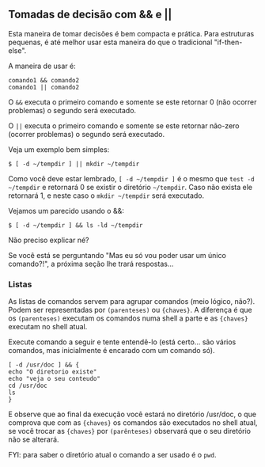 ## Tomadas de decisão com && e ||

Esta maneira de tomar decisões é bem compacta e prática.
Para estruturas pequenas, é até melhor usar esta maneira do que
o tradicional "if-then-else".

A maneira de usar é:

    comando1 && comando2
    comando1 || comando2

O `&&` executa o primeiro comando e somente se este retornar 0 (não
ocorrer problemas) o segundo será executado.

O `||` executa o primeiro comando e somente se este retornar não-zero
(ocorrer problemas) o segundo será executado.

Veja um exemplo bem simples:

```
$ [ -d ~/tempdir ] || mkdir ~/tempdir
```

Como você deve estar lembrado, `[ -d ~/tempdir ]` é o mesmo que
`test -d ~/tempdir` e retornará 0 se existir o diretório `~/tempdir`. Caso
não exista ele retornará 1, e neste caso o `mkdir ~/tempdir` será executado.

Vejamos um parecido usando o &&:

```
$ [ -d ~/tempdir ] && ls -ld ~/tempdir
```

Não preciso explicar né?

Se você está se perguntando "Mas eu só vou poder usar um único
comando?!", a próxima seção lhe trará respostas...

### Listas

As listas de comandos servem para agrupar comandos (meio lógico, não?).
Podem ser representadas por `(parenteses)` ou `{chaves}`. A diferença é que
os `(parenteses)` executam os comandos numa shell a parte e as `{chaves}`
executam no shell atual.

Execute comando a seguir e tente entendê-lo (está certo... são vários
comandos, mas inicialmente é encarado com um comando só).

```
[ -d /usr/doc ] && {
echo "O diretorio existe"
echo "veja o seu conteudo"
cd /usr/doc
ls
}
```

   E observe que ao final da execução você estará no diretório /usr/doc,
o que comprova que com as `{chaves}` os comandos são executados no shell
atual, se você trocar as `{chaves}` por `(parênteses)` observará que o seu
diretório não se alterará.

FYI: para saber o diretório atual o comando a ser usado é o `pwd`.

